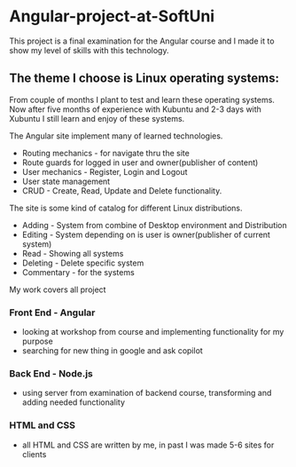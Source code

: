 # Angular-project-at-SoftUni
This project is a final examination for the Angular course and I made it to show my level of skills with this technology.

## The theme I choose is Linux operating systems:
From couple of months I plant to test and learn these operating systems. Now after five months of experience with Kubuntu and 2-3 days with Xubuntu I still learn and enjoy of these systems.

The Angular site implement many of learned technologies.
- Routing mechanics - for navigate thru the site
- Route guards for logged in user and owner(publisher of content)
- User mechanics - Register, Login and Logout
- User state management
- CRUD - Create, Read, Update and Delete functionality.

The site is some kind of catalog for different Linux distributions.
- Adding - System from combine of Desktop environment and Distribution
- Editing - System depending on is user is owner(publisher of current system)
- Read - Showing all systems
- Deleting - Delete specific system
- Commentary - for the systems

My work covers all project
### Front End - Angular
- looking at workshop from course and implementing functionality for my purpose 
- searching for new thing in google and ask copilot
### Back End - Node.js
- using server from examination of backend course, transforming and adding needed functionality
### HTML and CSS
- all HTML and CSS are written by me, in past I was made 5-6 sites for clients

